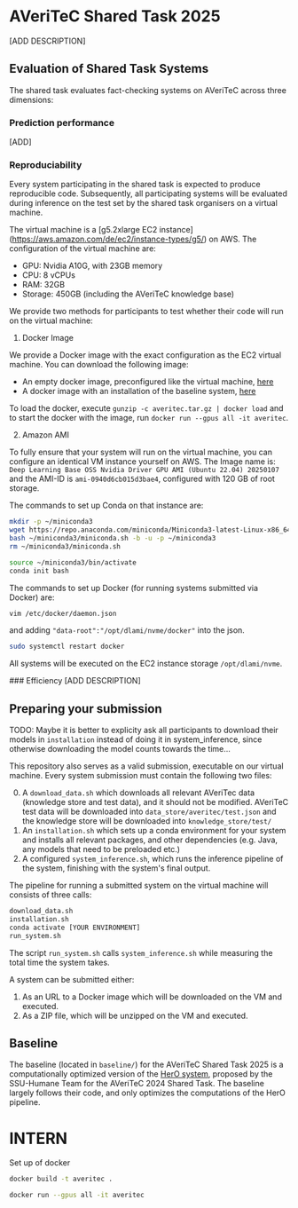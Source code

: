 # AVeriTeC Shared Task 2025

[ADD DESCRIPTION]

## Evaluation of Shared Task Systems

The shared task evaluates fact-checking systems on AVeriTeC across three dimensions:

### Prediction performance
[ADD]

### Reproduciability

Every system participating in the shared task is expected to produce reproducible code. Subsequently, all participating systems will be evaluated during inference on the test set by the shared task organisers on a virtual machine. 

The virtual machine is a [g5.2xlarge EC2 instance] (https://aws.amazon.com/de/ec2/instance-types/g5/) on AWS. The configuration of the virtual machine are:
- GPU: Nvidia A10G, with 23GB memory
- CPU: 8 vCPUs
- RAM: 32GB
- Storage: 450GB (including the AVeriTeC knowledge base)


 We provide two methods for participants to test whether their code will run on the virtual machine:

 1. Docker Image

 We provide a Docker image with the exact configuration as the EC2 virtual machine. You can download the following image:
 - An empty docker image, preconfigured like the virtual machine, [here]()
 - A docker image with an installation of the baseline system, [here]()

 To load the docker, execute `gunzip -c averitec.tar.gz | docker load` and to start the docker with the image, run `docker run --gpus all -it averitec`.


 2. Amazon AMI

To fully ensure that your system will run on the virtual machine, you can configure an identical VM instance yourself on AWS. The Image name is: `Deep Learning Base OSS Nvidia Driver GPU AMI (Ubuntu 22.04) 20250107` and the AMI-ID is `ami-0940d6cb015d3bae4`, configured with 120 GB of root storage. 

The commands to set up Conda on that instance are:

```bash
mkdir -p ~/miniconda3
wget https://repo.anaconda.com/miniconda/Miniconda3-latest-Linux-x86_64.sh -O ~/miniconda3/miniconda.sh
bash ~/miniconda3/miniconda.sh -b -u -p ~/miniconda3
rm ~/miniconda3/miniconda.sh

source ~/miniconda3/bin/activate
conda init bash
```

The commands to set up Docker (for running systems submitted via Docker) are:

```bash
vim /etc/docker/daemon.json
```

and adding `"data-root":"/opt/dlami/nvme/docker"` into the json.

```bash
sudo systemctl restart docker
```

All systems will be executed on the EC2 instance storage `/opt/dlami/nvme`.


### Efficiency
[ADD DESCRIPTION]

## Preparing your submission
TODO: Maybe it is better to explicity ask all participants to download their models in `installation` instead of doing it in system_inference, since otherwise downloading the model counts towards the time...

This repository also serves as a valid submission, executable on our virtual machine. Every system submission must contain the following two files:

0. A `download_data.sh` which downloads all relevant AVeriTec data (knowledge store and test data), and it should not be modified. AVeriTeC test data will be downloaded into `data_store/averitec/test.json` and the knowledge store will be downloaded into `knowledge_store/test/`
1. An `installation.sh` which sets up a conda environment for your system and installs all relevant packages, and other dependencies (e.g. Java, any models that need to be preloaded etc.)
2. A configured `system_inference.sh`, which runs the inference pipeline of the system, finishing with the system's final output. 

The pipeline for running a submitted system on the virtual machine will consists of three calls:

```bash
download_data.sh
installation.sh
conda activate [YOUR ENVIRONMENT]
run_system.sh
```

The script `run_system.sh` calls `system_inference.sh` while measuring the total time the system takes.

A system can be submitted either:

1. As an URL to a Docker image which will be downloaded on the VM and executed.
2. As a ZIP file, which will be unzipped on the VM and executed.


## Baseline 

The baseline (located in `baseline/`) for the AVeriTeC Shared Task 2025 is a computationally optimized version of the [HerO system](https://github.com/ssu-humane/HerO), proposed by the SSU-Humane Team for the AVeriTeC 2024 Shared Task. The baseline largely follows their code, and only optimizes the computations of the HerO pipeline.

# INTERN

Set up of docker

```bash
docker build -t averitec .

docker run --gpus all -it averitec
```